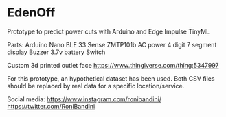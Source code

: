 # EdenOff
Prototype to predict power cuts with Arduino and Edge Impulse TinyML

Parts:
Arduino Nano BLE 33 Sense
ZMTP101b AC power 
4 digit 7 segment display
Buzzer
3.7v battery
Switch

Custom 3d printed outlet face https://www.thingiverse.com/thing:5347997

For this prototype, an hypothetical dataset has been used. Both CSV files should be replaced by real data for a specific location/service.

Social media:
https://www.instagram.com/ronibandini/
https://twitter.com/RoniBandini
